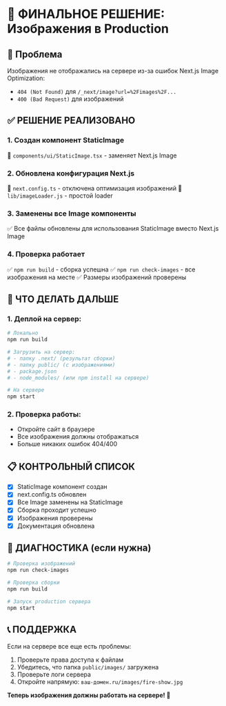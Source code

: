 # 🎯 ФИНАЛЬНОЕ РЕШЕНИЕ: Изображения в Production

## 🚨 Проблема
Изображения не отображались на сервере из-за ошибок Next.js Image Optimization:
- `404 (Not Found)` для `/_next/image?url=%2Fimages%2F...`
- `400 (Bad Request)` для изображений

## ✅ РЕШЕНИЕ РЕАЛИЗОВАНО

### 1. Создан компонент StaticImage
📁 `components/ui/StaticImage.tsx` - заменяет Next.js Image

### 2. Обновлена конфигурация Next.js
📁 `next.config.ts` - отключена оптимизация изображений
📁 `lib/imageLoader.js` - простой loader

### 3. Заменены все Image компоненты
✅ Все файлы обновлены для использования StaticImage вместо Next.js Image

### 4. Проверка работает
✅ `npm run build` - сборка успешна
✅ `npm run check-images` - все изображения на месте
✅ Размеры изображений проверены

## 🚀 ЧТО ДЕЛАТЬ ДАЛЬШЕ

### 1. Деплой на сервер:
```bash
# Локально
npm run build

# Загрузить на сервер:
# - папку .next/ (результат сборки)
# - папку public/ (с изображениями)
# - package.json
# - node_modules/ (или npm install на сервере)

# На сервере
npm start
```

### 2. Проверка работы:
- Откройте сайт в браузере
- Все изображения должны отображаться
- Больше никаких ошибок 404/400

## 📋 КОНТРОЛЬНЫЙ СПИСОК

- [x] StaticImage компонент создан
- [x] next.config.ts обновлен
- [x] Все Image заменены на StaticImage
- [x] Сборка проходит успешно
- [x] Изображения проверены
- [x] Документация обновлена

## 🔧 ДИАГНОСТИКА (если нужна)

```bash
# Проверка изображений
npm run check-images

# Проверка сборки
npm run build

# Запуск production сервера
npm start
```

## 📞 ПОДДЕРЖКА

Если на сервере все еще есть проблемы:
1. Проверьте права доступа к файлам
2. Убедитесь, что папка `public/images/` загружена
3. Проверьте логи сервера
4. Откройте напрямую: `ваш-домен.ru/images/fire-show.jpg`

**Теперь изображения должны работать на сервере! 🎉** 